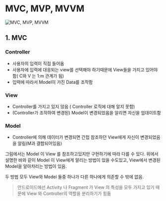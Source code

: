 # MVC, MVP, MVVM

![MVC, MVP, MVVM](C:\Users\Kepler\Documents\GitHub\LessSmartEditor\Study\images/mvc_mvp_mvvm.png)





## 1. MVC

### Controller

* 사용자의 입력이 직접 들어옴
* 사용자에 입력에 대응되는 view를 선택해야 하기때문에 View들을 가지고 있어야함( C와 V 는 1:m 관계가 됨)
* 입력에 따라서 Model이 가진 Data를 조작함

### View 

* Controller를 가지고 있지 않음 ( Controller 로직에 대해 알지 못함)
* (Controller가 조작하여 변경된) Model이 변경되었음을 알리면 자신을 업데이트함

### Model

* Controller에 의해 데이터가 변경되면 간접 참조하던 View에게 자신이 변경되었음을 알림(M과 결합되어있음)



그림에서는 Model 이 View 를 참조하고있지만 구현하기에 따라 다를 수 있다. 위에서 설명한 바와 같이 Model 이 View에게 알리는 방법이 있을 수도있고, View에서 변경된 Model을 알아차리는 방법이 있음.

두 방법 모두 View와 Model 둘중 하나가 다른 하나에게 의존할 수 밖에 없음.



> 안드로이드에선 Activity 나 Fragment 가 View 의 특성을 모두 가지고 있기 때문에 View 와 Controller의 역할을 분리하기가 힘듦



